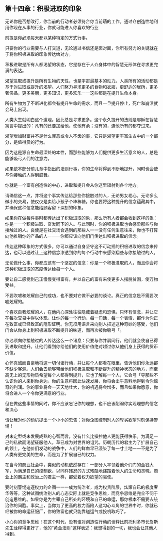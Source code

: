 

## 第十四章：积极进取的印象

无论你是否想改行，你当前的行动者必须符合你当前萌的工作。通过仓创造性地利用你现在从事的行业，你就可能进人你喜欢的行业

前提是你必须每天都以某种特定的方式行事。

只要你的行业需要与人打交道，无论通过书信还是面对面，你所有努力的关键就在于将你积极进取的印象传达给对方。

积极进取是所有人都渴望的状态，它是存在于人介身体中的智慧无形体在寻求更完满的表达。

渴望进取或提升是所有生物的天性，也是宇宙最基本的动力。人类所有的活动都是基于对进取或提升的渴望。人们努力寻求更多的食物和衣服，更舒适的居所，更多奢侈品，更多美丽，更多知识，更多欢乐一一这些都是在提升生命本身。

所有生物为了不断进化都会有提升生命的需求，而且一旦提升停止，死亡和崩溃就会马上出现。

人类大生就明白这个道理，因此总是寻求更多。这个永久提开的法则是耶稣在智慧寓言中提出的：凡有的还要加给他，使他有余；没有的，连他所有的都夺过来。

渴望增加财富并不是什么罪恶或令人不齿的事，它只是渴望更丰富生古中的一个部分，是值得赏的行为。

因为这是源自生命最深处的本性，而那些能够为人们提供更多生活意义的人，总是能够吸弓人们的注意力。

如果依本部分前儿章中指出的法则行事，你的生命将得到不断地提升，同时也会使与你接触的人得到鼓舞。

你就是一个富有创造性的中心，进取和提升会从你这里辐射到各个地方。

请确信这一点，并将这个事实传达给那些你接触过的人，无论男女老心。无论多么微小的交易，使仪仪是卖给小孩子个棒棒糖，你也要将这种提升的信念蕴藏其中，并确保这种信念能给顾客留下深刻的印象。

如果你在做每件事时都传达出了积极进取的象，那么所有人者都会收到这样的象：你是一一个积极进取、奋发同下的人。与此同时，你的积极进取也会感梁那些与你接触过的人。良使是在社交场合遇到的那些人一一没有任何生意往来，你也不打算向他推销你的产品的人一一一你都应该向他们门传达出积极进取的信念。

传达这种印象的方式很多，你可以通过自身坚守这不可动摇的积极进取的信念来传达，也可以通过让上这种信念渗透到你的每个行动中来感染翔些与你接触过的人。

无论做什么事，你都应该有一个坚定的信念：你是一个积极进取的人，而且你会将这种积极进取的态度传达给每一个人。

要让自二感觉到己正慢慢变得富有，并以自己的富有来使更多人摆脱贫困，使万物受益。

不要吹嘘和炫耀自己的成功，也不要对它做不必要的谈论。真正的信念是不需要吹嘘炫耀的。

个喜欢自我炫耀的人，在他内心深处往往隐藏着疑虑和恐惧。只怀有信念，并让它在每次交易中得以体现。让你的每一个行动，每一句话，每一个表情，都作为你正在致富或已经致富的隐形证明。你无须用语言来向别人描述这种奇妙的感受，他们门会从你身上到积极进取不断提升的味道，而再次被你吸弓「。

你必须向你接触过的人传达这么一个讯息：只要与你并肩同行，他们就会使自已得到进取和提升。让他们看到你给他们的使用价值绝对超过你从他们身上获得的货币价值。

心怀真诚而自豪地将这一切付诸行动，并让每个人都看在眼里，告诉他们你永远都不缺少客源。人们会去能够带给他们积极进取和不断提升的精神状态的地方，而至高无上的无形物质希望每个人都得到提升，它也了解每一个人，它会弓「导那些不认识你的人来到你身边。你的生意将因此快速发展，你将会出乎意料地得到令你惊奇的利润。你的事业将会一天天地壮大，你的机遇将会增多，而且如果你愿意，你将会进人一个令你更满意的行业。

但在做这些事情的同时，你不应该忘记你的理想，也不应该削弱你实现理想的信念和决心

请让我对你的动机提出一个小小的忠告：对你企图控制别人的卑劣欲望时刻保持警惕！

对未定型或未发展成熟的心智而言，没有什么比操控他人更能获得快乐。为满足一己的私欲而渴望征服他人，草已成为对世界的诅咒。历朝历代的君主为了扩展自己的领士，在他价们发动的战争中，人们的鲜血早已浸染了每一寸土地一一不是为了人类有更完美的生命，而是为了扩展自已的权力。

在当今的商业社会中，类似的动机依然存在：一部分人率领着他介们门的金钱大军，为满足自已的控制欲，以同样残忍的方式残酷地践踏着他人的生命和灵魂。商业上的霸主和政治上的君主一样，都受着权力欲望的驱使。

要时刻警惕追逐权力的企图一一一成为统治者，成为权贵阶层，炫耀自已的极度奢华等等。这种试图统治别人的心态实际上就是竞争思维，而竞争思维是完全不伺于创造思维的。如果你是为主宰自己所处的环境和自已的命运，那你根本不需要去统治你的同胞。事实上，当你为了更高的权力而陷人这勾心斗角的世界中时，你就已经被你的命运征服厂，你的致富也就只能靠碰运气或投机取巧了。

小心你的竞争思维！在这个时代，没有谁对创造性行动的诠释比前托利多市长詹斯先生诠释得更好了，他的“黄金法则”这样表述：我想得到的一切，我也会让其他人得到。

